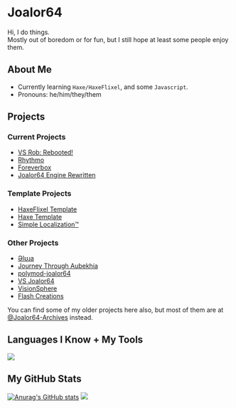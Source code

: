 # Joalor64
Hi, I do things. <br>
Mostly out of boredom or for fun, but I still hope at least some people enjoy them.

## About Me
<!--* Currently in 11th Grade.-->
* Currently learning `Haxe/HaxeFlixel`, and some `Javascript`.
* Pronouns: he/him/they/them

## Projects
### Current Projects
* [VS Rob: Rebooted!](https://github.com/Joalor64GH/VS-Rob-Rebooted/)
* [Rhythmo](https://github.com/JoaTH-Team/Rhythmo-SC)
* [Foreverbox](https://github.com/Joalor64GH/Foreverbox)
* [Joalor64 Engine Rewritten](https://github.com/Joalor64GH/Joalor64-Engine-Rewrite)

### Template Projects
* [HaxeFlixel Template](https://github.com/Joalor64GH/HaxeFlixel-Template)
* [Haxe Template](https://github.com/Joalor64GH/Haxe-Template)
* [Simple Localization™](https://github.com/Joalor64GH/SimpleLocalization)

### Other Projects
* [Əlʊɹa](https://github.com/Joalor64GH/alura)
* [Journey Through Aubekhia](https://github.com/Joalor64GH/JTA)
* [polymod-joalor64](https://github.com/Joalor64GH/polymod-joalor64)
* [VS Joalor64](https://github.com/Joalor64GH/VSJoalor64-SourceCode)
* [VisionSphere](https://github.com/Joalor64GH/VisionSphere)
* [Flash Creations](https://github.com/Joalor64GH/Flash-Creations)

You can find some of my older projects here also, but most of them are at [@Joalor64-Archives](https://github.com/Joalor64-Archives) instead.

## Languages I Know + My Tools
<img src="https://skillicons.dev/icons?i=haxe,haxeflixel,lua,js,html,css,github,vscode,&perline=10&theme=dark"/>

## My GitHub Stats
[![Anurag's GitHub stats](https://github-readme-stats.vercel.app/api?username=joalor64gh&theme=radical)](https://github.com/anuraghazra/github-readme-stats)
![](https://github-readme-stats.vercel.app/api/top-langs/?username=Joalor64GH&layout=compact&theme=radical)
